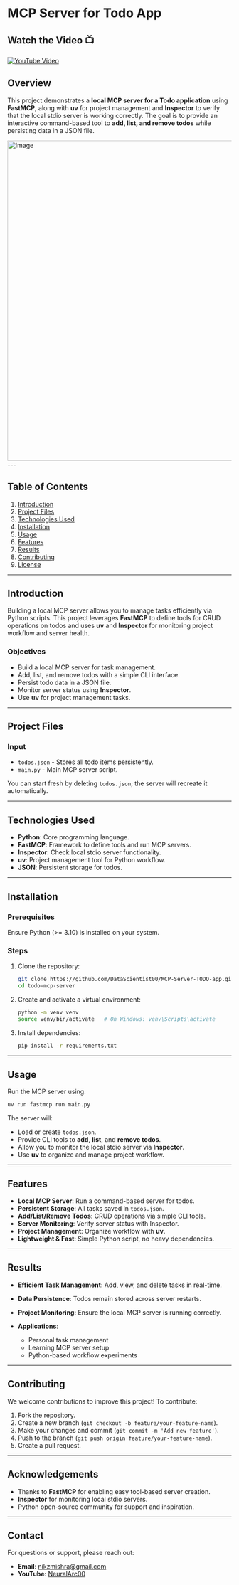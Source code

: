 # MCP Server for Todo App

## Watch the Video 📺

[![YouTube Video](https://img.shields.io/badge/YouTube-Watch%20Video-red?logo=youtube\&logoColor=white\&style=for-the-badge)](https://youtu.be/jG_mxYPmqgk)

## Overview

This project demonstrates a **local MCP server for a Todo application** using **FastMCP**, along with **uv** for project management and **Inspector** to verify that the local stdio server is working correctly. The goal is to provide an interactive command-based tool to **add, list, and remove todos** while persisting data in a JSON file.


<img width="1280" height="720" alt="Image" src="https://github.com/user-attachments/assets/1c0886c0-75b8-4a7e-8e71-71059c537c73" />
---

## Table of Contents

1. [Introduction](#introduction)
2. [Project Files](#project-files)
3. [Technologies Used](#technologies-used)
4. [Installation](#installation)
5. [Usage](#usage)
6. [Features](#features)
7. [Results](#results)
8. [Contributing](#contributing)
9. [License](#license)

---

## Introduction

Building a local MCP server allows you to manage tasks efficiently via Python scripts. This project leverages **FastMCP** to define tools for CRUD operations on todos and uses **uv** and **Inspector** for monitoring project workflow and server health.

### Objectives

* Build a local MCP server for task management.
* Add, list, and remove todos with a simple CLI interface.
* Persist todo data in a JSON file.
* Monitor server status using **Inspector**.
* Use **uv** for project management tasks.

---

## Project Files

### Input

* `todos.json` - Stores all todo items persistently.
* `main.py` - Main MCP server script.

You can start fresh by deleting `todos.json`; the server will recreate it automatically.

---

## Technologies Used

* **Python**: Core programming language.
* **FastMCP**: Framework to define tools and run MCP servers.
* **Inspector**: Check local stdio server functionality.
* **uv**: Project management tool for Python workflow.
* **JSON**: Persistent storage for todos.

---

## Installation

### Prerequisites

Ensure Python (>= 3.10) is installed on your system.

### Steps

1. Clone the repository:

   ```bash
   git clone https://github.com/DataScientist00/MCP-Server-TODO-app.git
   cd todo-mcp-server
   ```
2. Create and activate a virtual environment:

   ```bash
   python -m venv venv
   source venv/bin/activate   # On Windows: venv\Scripts\activate
   ```
3. Install dependencies:

   ```bash
   pip install -r requirements.txt
   ```

---

## Usage

Run the MCP server using:

```bash
uv run fastmcp run main.py
```

The server will:

* Load or create `todos.json`.
* Provide CLI tools to **add**, **list**, and **remove todos**.
* Allow you to monitor the local stdio server via **Inspector**.
* Use **uv** to organize and manage project workflow.

---

## Features

* **Local MCP Server**: Run a command-based server for todos.
* **Persistent Storage**: All tasks saved in `todos.json`.
* **Add/List/Remove Todos**: CRUD operations via simple CLI tools.
* **Server Monitoring**: Verify server status with Inspector.
* **Project Management**: Organize workflow with **uv**.
* **Lightweight & Fast**: Simple Python script, no heavy dependencies.

---

## Results

* **Efficient Task Management**: Add, view, and delete tasks in real-time.
* **Data Persistence**: Todos remain stored across server restarts.
* **Project Monitoring**: Ensure the local MCP server is running correctly.
* **Applications**:

  * Personal task management
  * Learning MCP server setup
  * Python-based workflow experiments

---

## Contributing

We welcome contributions to improve this project! To contribute:

1. Fork the repository.
2. Create a new branch (`git checkout -b feature/your-feature-name`).
3. Make your changes and commit (`git commit -m 'Add new feature'`).
4. Push to the branch (`git push origin feature/your-feature-name`).
5. Create a pull request.

---

## Acknowledgements

* Thanks to **FastMCP** for enabling easy tool-based server creation.
* **Inspector** for monitoring local stdio servers.
* Python open-source community for support and inspiration.

---

## Contact

For questions or support, please reach out:

* **Email**: [nikzmishra@gmail.com](mailto:nikzmishra@gmail.com)
* **YouTube**: [NeuralArc00](https://www.youtube.com/@NeuralArc00/videos)


